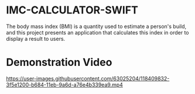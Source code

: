 # IMC-CALCULATOR-SWIFT
<div>
The body mass index (BMI) is a quantity used to estimate a person's build, and this project presents an application that calculates this index in order to display a result to users.
</div>

<h1>Demonstration Video</h1>


https://user-images.githubusercontent.com/63025204/118409832-3f5e1200-b684-11eb-9a6d-a76e4b339ea9.mp4

